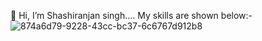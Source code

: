 👋 Hi, I’m Shashiranjan singh....
My skills are shown below:-
![874a6d79-9228-43cc-bc37-6c6767d912b8](https://github.com/user-attachments/assets/f436d132-eb47-4cb5-b4f7-7decf048872a)



